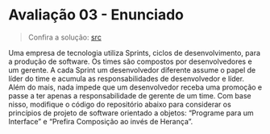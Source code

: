 # Avaliação 03 - Enunciado

> Confira a solução: [src](src)

Uma empresa de tecnologia utiliza Sprints, ciclos de desenvolvimento, para a produção de software. Os times são compostos por desenvolvedores e um gerente. A cada Sprint um desenvolvedor diferente assume o papel de líder do time e acumula as responsabilidades de desenvolvedor e líder. Além do mais, nada impede que um desenvolvedor receba uma promoção e passe a ter apenas a responsabilidade de gerente de um time. Com base nisso, modifique o código do repositório abaixo para considerar os princípios de projeto de software orientado a objetos: “Programe para um Interface” e “Prefira Composição ao invés de Herança”.
